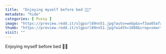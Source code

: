 ```yaml
---
title:  "Enjoying myself before bed 🧚🏼"
metadate: "hide"
categories: [ Pussy ]
image: "https://preview.redd.it/slgpsrl89nn51.jpg?auto=webp&s=f3aa05afa5b2c6bd89e321bd0c9ce62615540880"
thumb: "https://preview.redd.it/slgpsrl89nn51.jpg?width=1080&crop=smart&auto=webp&s=ad2e2ee858f68b010217f23d6a35e86025a1abd9"
visit: ""
---
```

Enjoying myself before bed 🧚🏼
